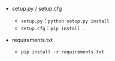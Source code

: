 

- setup.py / setup.cfg
	- `setup.py`：`python setup.py install`
	- `setup.cfg`：`pip install .`

- requirements.txt
	- `pip install -r requirements.txt`